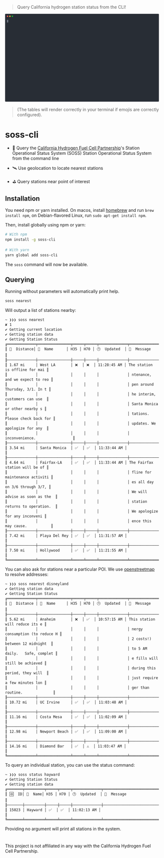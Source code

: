 > Query California hydrogen station status from the CLI!

![Screenshot](screenshot.svg)

> (The tables will render correctly in your terminal if emojis are correctly configured).

# soss-cli
* 🤔 Query the [California Hydrogen Fuel Cell Partnership](https://cafcp.org)'s
     Station Operational Status System (SOSS) Station Operational Status System
     from the command line
     
* 🛰️ Use geolocation to locate nearest stations

* ⛳ Query stations near point of interest

## Installation 

You need npm or yarn installed. On macos, install [homebrew](https://brew.sh/) and run ```brew install npm```, on 
Debian-flavored Linux, run ```sudo apt-get install npm```.

Then, install globally using npm or yarn:
```sh
# With npm
npm install -g soss-cli

# With yarn
yarn global add soss-cli
```

The ```soss``` command will now be available.

## Querying

Running without parameters will automatically print help.

```sh
soss nearest
```
Will output a list of stations nearby:

```
~ ❯❯❯ soss nearest                                                                                                                                ✘ 1
✔ Getting current location
✔ Getting station data
✔ Getting Station Status
╔═════════════╤═══════════════╤═════╤═════╤═════════════╤════════════════════════════════╗
║ 🚗  Distance│ 🏢  Name      │ H35 │ H70 │ 🕒  Updated  │ 💬  Message                    ║
╟─────────────┼───────────────┼─────┼─────┼─────────────┼────────────────────────────────╢
║ 1.67 mi     │ West LA       │ ❌  │ ❌  │ 11:28:45 AM │ The station is offline for mai ║
║             │               │     │     │             │ ntenance, and we expect to reo ║
║             │               │     │     │             │ pen around Thursday, 3/1. In t ║
║             │               │     │     │             │ he interim, customers can use  ║
║             │               │     │     │             │ Santa Monica or other nearby s ║
║             │               │     │     │             │ tations. Please check back for ║
║             │               │     │     │             │ updates. We apologize for any  ║
║             │               │     │     │             │ inconvenience.                 ║
╟─────────────┼───────────────┼─────┼─────┼─────────────┼────────────────────────────────╢
║ 3.54 mi     │ Santa Monica  │ ✅  │ ✅  │ 11:33:44 AM │                                ║
╟─────────────┼───────────────┼─────┼─────┼─────────────┼────────────────────────────────╢
║ 4.64 mi     │ Fairfax-LA    │ ✅  │ ✅  │ 11:33:44 AM │ The Fairfax station will be of ║
║             │               │     │     │             │ fline for maintenance activiti ║
║             │               │     │     │             │ es all day on 3/6 through 3/7, ║
║             │               │     │     │             │ We will advise as soon as the  ║
║             │               │     │     │             │ station returns to operation.  ║
║             │               │     │     │             │ We apologize for any inconveni ║
║             │               │     │     │             │ ence this may cause.           ║
╟─────────────┼───────────────┼─────┼─────┼─────────────┼────────────────────────────────╢
║ 7.42 mi     │ Playa Del Rey │ ✅  │ ✅  │ 11:31:57 AM │                                ║
╟─────────────┼───────────────┼─────┼─────┼─────────────┼────────────────────────────────╢
║ 7.50 mi     │ Hollywood     │ ✅  │ ✅  │ 11:21:55 AM │                                ║
╚═════════════╧═══════════════╧═════╧═════╧═════════════╧════════════════════════════════╝
```

You can also ask for stations near a particular POI. We use [openstreetmap](https://www.openstreetmap.org/) to
resolve addresses:

```
~ ❯❯❯ soss nearest disneyland
✔ Getting station data
✔ Getting Station Status
╔═════════════╤═══════════════╤═════╤═════╤═════════════╤════════════════════════════════╗
║ 🚗  Distance │ 🏢  Name     │ H35 │ H70 │ 🕒  Updated  │ 💬  Message                    ║
╟─────────────┼───────────────┼─────┼─────┼─────────────┼────────────────────────────────╢
║ 5.62 mi     │ Anaheim       │ ❌  │ ✅  │ 10:57:15 AM │ This station will reduce its e ║
║             │               │     │     │             │ nergy consumption (to reduce H ║
║             │               │     │     │             │ 2 costs!) between 12 midnight  ║
║             │               │     │     │             │ to 5 AM daily.   Safe, complet ║
║             │               │     │     │             │ e fills will still be achieved ║
║             │               │     │     │             │ during this period, they will  ║
║             │               │     │     │             │ just require a few minutes lon ║
║             │               │     │     │             │ ger than routine.              ║
╟─────────────┼───────────────┼─────┼─────┼─────────────┼────────────────────────────────╢
║ 10.72 mi    │ UC Irvine     │ ✅  │ ✅  │ 11:03:48 AM │                                ║
╟─────────────┼───────────────┼─────┼─────┼─────────────┼────────────────────────────────╢
║ 11.16 mi    │ Costa Mesa    │ ✅  │ ✅  │ 11:02:09 AM │                                ║
╟─────────────┼───────────────┼─────┼─────┼─────────────┼────────────────────────────────╢
║ 12.98 mi    │ Newport Beach │ ✅  │ ✅  │ 11:09:00 AM │                                ║
╟─────────────┼───────────────┼─────┼─────┼─────────────┼────────────────────────────────╢
║ 14.16 mi    │ Diamond Bar   │ ✅  │ ⚠️  │ 11:03:47 AM │                                ║
╚═════════════╧═══════════════╧═════╧═════╧═════════════╧════════════════════════════════╝
```

To query an individual station, you can use the status command:
```
~ ❯❯❯ soss status hayward
✔ Getting Station Status
✔ Getting station data
╔═══════╤═════════╤═════╤═════╤═════════════╤════════════════════════════════╗
║ 🆔  ID│ 🏢  Name│ H35 │ H70 │ 🕒  Updated  │ 💬  Message                    ║
╟───────┼─────────┼─────┼─────┼─────────────┼────────────────────────────────╢
║ 15023 │ Hayward │ ✅  │ ✅  │ 11:02:13 AM │                               ║
╚═══════╧═════════╧═════╧═════╧═════════════╧════════════════════════════════╝
```

Providing no argument will print all stations in the system.

#

This project is not affiliated in any way with the California Hydrogen Fuel Cell Partnership.

